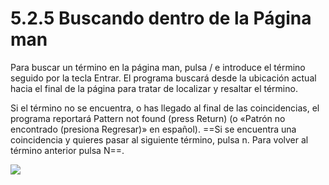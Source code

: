 # 5.2.5 Buscando dentro de la Página man

Para buscar un término en la página man, pulsa / e introduce el término seguido por la tecla Entrar. El programa buscará desde la ubicación actual hacia el final de la página para tratar de localizar y resaltar el término.

Si el término no se encuentra, o has llegado al final de las coincidencias, el programa reportará Pattern not found (press Return) (o «Patrón no encontrado (presiona Regresar)» en español). ==Si se encuentra una coincidencia y quieres pasar al siguiente término, pulsa n. Para volver al término anterior pulsa N==.

![](https://ndg-content-dev.s3.amazonaws.com/media/images/5.3.5_1.png)
